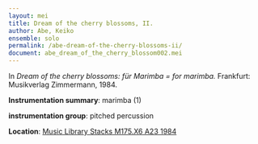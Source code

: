 ```yaml
---
layout: mei
title: Dream of the cherry blossoms, II.
author: Abe, Keiko
ensemble: solo
permalink: /abe-dream-of-the-cherry-blossoms-ii/
document: abe_dream_of_the_cherry_blossom002.mei
---
```


In *Dream of the cherry blossoms: für Marimba = for marimba.* Frankfurt: Musikverlag Zimmermann, 1984.

**Instrumentation summary**: marimba (1)

**instrumentation group**: pitched percussion

**Location**: <a href="https://tufts.primo.exlibrisgroup.com/permalink/01TUN_INST/1kc9gia/alma991018314424803851" target="_blank">Music Library Stacks M175.X6 A23 1984</a>
